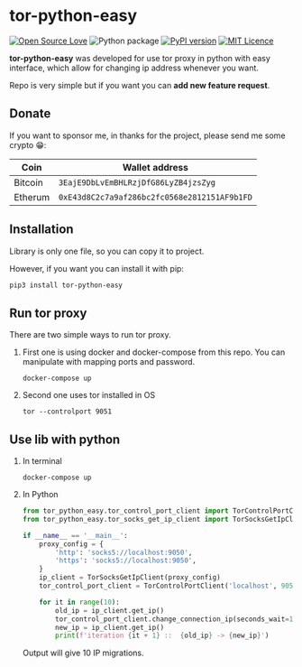 # tor-python-easy

[![Open Source Love](https://badges.frapsoft.com/os/v2/open-source.svg?v=103)](https://github.com/ellerbrock/open-source-badges/)
![Python package](https://github.com/markowanga/stweet/workflows/Python%20package/badge.svg?branch=master)
[![PyPI version](https://badge.fury.io/py/stweet.svg)](https://badge.fury.io/py/stweet)
[![MIT Licence](https://badges.frapsoft.com/os/mit/mit.svg?v=103)](https://opensource.org/licenses/mit-license.php)


**tor-python-easy** was developed for use tor proxy in python with easy interface, which allow for
changing ip address whenever you want.

Repo is very simple but if you want you can **add new feature request**.

## Donate

If you want to sponsor me, in thanks for the project, please send me some crypto 😁:

|Coin|Wallet address|
|---|---|
|Bitcoin|`3EajE9DbLvEmBHLRzjDfG86LyZB4jzsZyg`|
|Etherum|`0xE43d8C2c7a9af286bc2fc0568e2812151AF9b1FD`|

## Installation

Library is only one file, so you can copy it to project.

However, if you want you can install it with pip:

```bash
pip3 install tor-python-easy
```

## Run tor proxy

There are two simple ways to run tor proxy.

1. First one is using docker and docker-compose from this repo. You can manipulate with mapping
   ports and password.
   ```shell
   docker-compose up
   ```
2. Second one uses tor installed in OS
   ```shell
   tor --controlport 9051 
   ```

## Use lib with python

1. In terminal
   ```shell
   docker-compose up
   ```
2. In Python
   ```python
   from tor_python_easy.tor_control_port_client import TorControlPortClient
   from tor_python_easy.tor_socks_get_ip_client import TorSocksGetIpClient
   
   if __name__ == '__main__':
       proxy_config = {
           'http': 'socks5://localhost:9050',
           'https': 'socks5://localhost:9050',
       }
       ip_client = TorSocksGetIpClient(proxy_config)
       tor_control_port_client = TorControlPortClient('localhost', 9051, 'test1234')
   
       for it in range(10):
           old_ip = ip_client.get_ip()
           tor_control_port_client.change_connection_ip(seconds_wait=10)
           new_ip = ip_client.get_ip()
           print(f'iteration {it + 1} ::  {old_ip} -> {new_ip}')
   ```
   
   Output will give 10 IP migrations.
